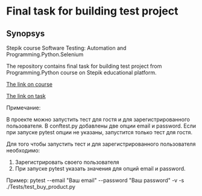 # Final task for building test project
## Synopsys
Stepik course Software Testing: Automation and Programming.Python.Selenium

The repository contains final task for building test project from Programming.Python course on Stepik educational platform.

[The link on course](https://stepik.org/course/120491/info)

[The link on task](https://stepik.org/lesson/761692/step/1?unit=763815)


Примечание:

В проекте можно запустить тест для гостя и для зарегистрированного пользователя.
В conftest.py добавлены две опции email и password.
Если при запуске pytest опции не указаны, запустится только тест для гостя.

Для того чтобы запустить тест и для зарегистрированного
пользователя необходимо:
1. Зарегистрировать своего пользователя
2. При запуске pytest указать значения для опций email и password.

Пример:
pytest --email "Ваш email" --password "Ваш password" -v -s ./Tests/test_buy_product.py

